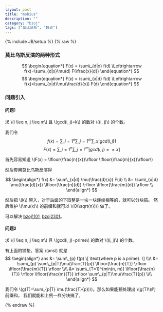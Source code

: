 ```yaml
---
layout: post
title: "mobius"
description: ""
category: "bzoj"
tags: ["莫比乌斯", "数论"]
---
```

{% include JB/setup %}
{% raw %}

### 莫比乌斯反演的两种形式

$$ \begin{equation*} F(x) = \sum\_{d|x} f(d) \Leftrightarrow f(x)=\sum\_{d|x}\mu(d) F(\frac{x}{d}) \end{equation*} $$
$$ \begin{equation*} F(x) = \sum\_{x|d} f(d) \Leftrightarrow f(x)=\sum\_{x|d}\mu(\frac{d}{x}) F(d) \end{equation*} $$


### 问题引入
#### 问题1
求 \\(i \leq n, j \leq m\\) 且 \\(gcd(i, j)=k\\) 的数对 \\((i, j)\\) 的个数。

我们令
$$ \begin{equation*} f(x) = \sum\_{i=1}^{n} \sum\_{j=1}^{m} \sum\_{x | gcd(i, j)} 1 \end{equation*} $$
$$ \begin{equation*} F(x) = \sum\_{i=1}^{n} \sum\_{j=1}^{m} [gcd(i, j) == x] \end{equation*} $$

首先容易知道 \\(F(x) = \lfloor{\frac{n}{x}}\rfloor \lfloor{\frac{m}{x}}\rfloor\\)

然后套用莫比乌斯反演得

$$ \begin{align*} 
f(x) &= \sum\_{x|d} \mu(\frac{d}{x}) F(d) \\ 
     &= \sum\_{x|d} \mu(\frac{d}{x}) \lfloor{\frac{n}{d}} \rfloor \lfloor{\frac{m}{d}} \rfloor \\ 
\end{align*} $$

然后把 \\(k\\) 带入，对于后面的下取整是一块一块连续相等的，就可以分块搞。
然后维护 \\(\mu(x)\\) 的前缀和就可以 \\(O(\sqrt{n})\\) 做了。

可以解决 [bzoj1101][1], [bzoj2301][2]。

#### 问题2
求 \\(i \leq n, j \leq m\\) 且 \\(gcd(i, j)=prime\\) 的数对 \\((i, j)\\) 的个数。

有上面的铺垫，答案 \\(ans\\) 就是
$$ \begin{align*} 
ans &= \sum\_{p} f(p) \[ \text{where p is a prime}. \] \\\\
    &= \sum\_{p} \sum\_{p|T}\mu(\frac{T}{p}) \lfloor{\frac{n}{T}} \rfloor \lfloor{\frac{m}{T}} \rfloor \\\\
    &= \sum\_{T=1}^{min(n, m)} \lfloor{\frac{n}{T}} \rfloor \lfloor{\frac{m}{T}} \rfloor  \sum\_{p|T}\mu(\frac{T}{p})  \\\\
\end{align*} $$

我们令 \\(g(T)=\sum\_{p|T} \mu(\frac{T}{p})\\)，那么如果能预处理出 \\(g(T)\\)的前缀和，
我们就能和上例一样分块搞了。


[1]: http://www.lydsy.com/JudgeOnline/problem.php?id=1101
[2]: http://www.lydsy.com/JudgeOnline/problem.php?id=2301



{% endraw %}

